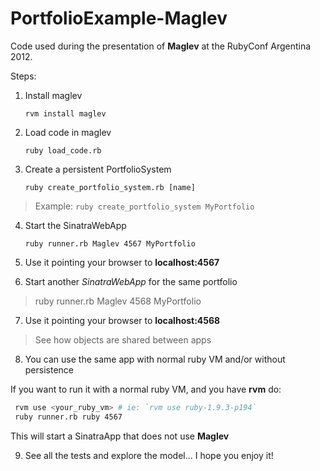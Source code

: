 PortfolioExample-Maglev
=======================

Code used during the presentation of **Maglev** at the RubyConf Argentina 2012.

Steps:

1. Install maglev
   
   `rvm install maglev`

2. Load code in maglev

   `ruby load_code.rb`

3. Create a persistent PortfolioSystem 
   
   `ruby create_portfolio_system.rb [name]`

  > Example: `ruby create_portfolio_system MyPortfolio`

4. Start the SinatraWebApp

   `ruby runner.rb Maglev 4567 MyPortfolio`

5. Use it pointing your browser to **localhost:4567**

6. Start another _SinatraWebApp_ for the same portfolio

  > ruby runner.rb Maglev 4568 MyPortfolio

7. Use it pointing your browser to **localhost:4568**

  > See how objects are shared between apps

8. You can use the same app with normal ruby VM and/or without persistence

  If you want to run it with a normal ruby VM, and you have __rvm__ do:
  ```bash
   rvm use <your_ruby_vm> # ie: `rvm use ruby-1.9.3-p194`
   ruby runner.rb ruby 4567
  ```

  This will start a SinatraApp that does not use **Maglev**

9. See all the tests and explore the model... I hope you enjoy it!
